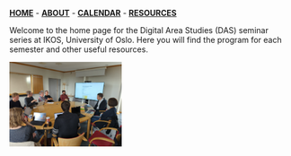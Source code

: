 [**HOME**](/index.md) - [**ABOUT**](/about.md) - [**CALENDAR**](calendar.md) - [**RESOURCES**](/resources.md)


Welcome to the home page for the Digital Area Studies (DAS) seminar series at IKOS, University of Oslo. Here you will find the program for each semester and other useful resources.

<!-- ![](/assets/images/das.jpg) -->
<img src="/assets/images/das.jpg" width="200">

